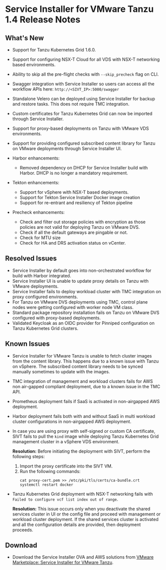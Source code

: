 # Service Installer for VMware Tanzu 1.4 Release Notes

## What's New

- Support for Tanzu Kubernetes Grid 1.6.0.
- Support for configuring NSX-T Cloud for all VDS with NSX-T networking based environments.
- Ability to skip all the pre-flight checks with `--skip_precheck` flag on CLI.
- Swagger integration with Service Installer so users can access all the workflow APIs here: `http://<SIVT_IP>:5000/swagger`
- Standalone Velero can be deployed using Service Installer for backup and restore tasks. This does not require TMC integration.
- Custom certificates for Tanzu Kubernetes Grid can now be imported through Service Installer.
- Support for proxy-based deployments on Tanzu with VMware VDS environments.
- Support for providing configured subscribed content library for Tanzu on VMware deployments through Service Installer UI.
- Harbor enhancements:
  
  - Removed dependency on DHCP for Service Installer build with Harbor. DHCP is no longer a mandatory requirement.

- Tekton enhancements:

  - Support for vSphere with NSX-T based deployments.
  - Support for Tekton Service Installer Docker image creation
  - Support for re-entrant and resiliency of Tekton pipeline

- Precheck enhancements:

  - Check and filter out storage policies with encryption as those policies are not valid for deploying Tanzu on VMware DVS.
  - Check if all the default gateways are pingable or not.
  - Check for MTU size
  - Check for HA and DRS activation status on vCenter.

## Resolved Issues

- Service Installer by default goes into non-orchestrated workflow for build with Harbor integrated.
- Service Installer UI is unable to update proxy details on Tanzu with VMware deployments.
- Service Installer fails to deploy workload cluster with TMC integration on proxy configured environments.
- For Tanzu on VMware DVS deployments using TMC, control plane nodes were getting configured with worker node VM class.
- Standard package repository installation fails on Tanzu on VMware DVS configured with proxy-based deployments.
- Validated Keycloak as an OIDC provider for Pinniped configuration on Tanzu Kubernetes Grid clusters.

## Known Issues

- Service Installer for VMware Tanzu is unable to fetch cluster images from the content library. This happens due to a known issue with Tanzu on vSphere. The subscribed content library needs to be synced manually sometimes to update with the images.
- TMC integration of management and workload clusters fails for AWS non air-gapped compliant deployment, due to a known issue in the TMC API.
- Prometheus deployment fails if SaaS is activated in non-airgapped AWS deployment.
- Harbor deployment fails both with and without SaaS in multi workload cluster configurations in non-airgapped AWS deployment.
- In case you are using proxy with self-signed or custom CA certificate, SIVT fails to pull the `kind` image while deploying Tanzu Kubernetes Grid management cluster in a vSphere VDS environment.</br> 
   
   **Resolution:** Before initiating the deployment with SIVT, perform the following steps:

    1. Import the proxy certificate into the SIVT VM.
    1. Run the following commands:
        ```
        cat proxy-cert.pem >> /etc/pki/tls/certs/ca-bundle.crt
        systemctl restart docker
        ```
- Tanzu Kubernetes Grid deployment with NSX-T networking fails with `Failed to configure vcf list index out of range`.

   **Resolution:** This issue occurs only when you deactivate the shared services cluster in UI or the config file and proceed with management or workload cluster deployment.
   If the shared services cluster is activated and all the configuration details are provided, then deployment proceeds.

## Download

- Download the Service Installer OVA and AWS solutions from [VMware Marketplace: Service Installer for VMware Tanzu](https://marketplace.cloud.vmware.com/services/details/service-installer-for-vmware-tanzu-1?slug=true).
